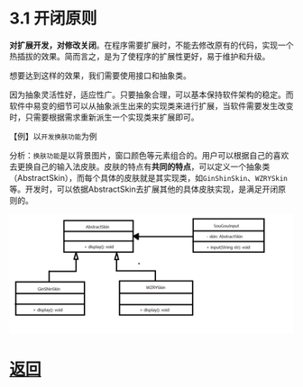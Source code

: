 # 3.1 开闭原则

**对扩展开发，对修改关闭**。在程序需要扩展时，不能去修改原有的代码，实现一个热插拔的效果。简而言之，是为了使程序的扩展性更好，易于维护和升级。

想要达到这样的效果，我们需要使用接口和抽象类。

因为抽象灵活性好，适应性广。只要抽象合理，可以基本保持软件架构的稳定。而软件中易变的细节可以从抽象派生出来的实现类来进行扩展，当软件需要发生改变时，只需要根据需求重新派生一个实现类来扩展即可。

【例】以`开发换肤功能`为例

分析：`换肤功能`是以背景图片，窗口颜色等元素组合的。用户可以根据自己的喜欢去更换自己的输入法皮肤。皮肤的特点有**共同的特点**，可以定义一个抽象类（AbstractSkin），而每个具体的皮肤就是其实现类，如`GinShinSkin`、`WZRYSkin`等。开发时，可以依据AbstractSkin去扩展其他的具体皮肤实现，是满足开闭原则的。

![换肤实现](../../img/第一章/换肤实现.png)

# [返回](../%E7%AC%AC%E4%B8%80%E7%AB%A0.md)